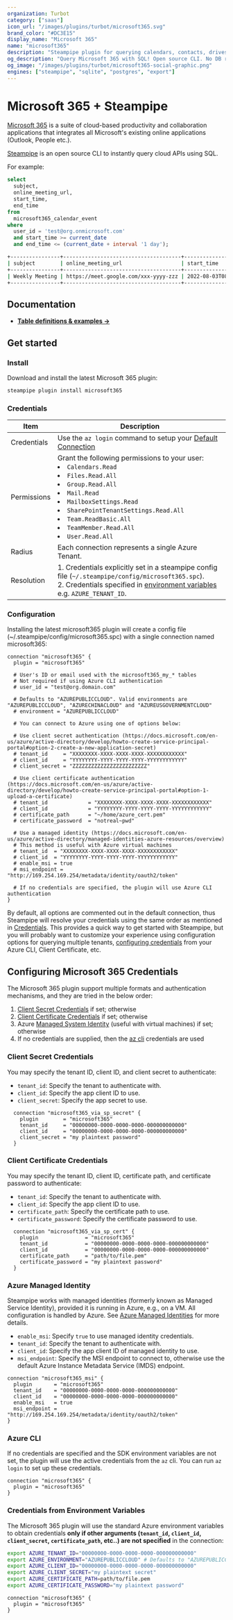 ```yaml
---
organization: Turbot
category: ["saas"]
icon_url: "/images/plugins/turbot/microsoft365.svg"
brand_color: "#DC3E15"
display_name: "Microsoft 365"
name: "microsoft365"
description: "Steampipe plugin for querying calendars, contacts, drives, mailboxes and more from Microsoft 365."
og_description: "Query Microsoft 365 with SQL! Open source CLI. No DB required."
og_image: "/images/plugins/turbot/microsoft365-social-graphic.png"
engines: ["steampipe", "sqlite", "postgres", "export"]
---
```


# Microsoft 365 + Steampipe

[Microsoft 365](https://www.microsoft.com/en-in/microsoft-365) is a suite of cloud-based productivity and collaboration applications that integrates all Microsoft's existing online applications (Outlook, People etc.).

[Steampipe](https://steampipe.io) is an open source CLI to instantly query cloud APIs using SQL.

For example:

```sql
select
  subject,
  online_meeting_url,
  start_time,
  end_time
from
  microsoft365_calendar_event
where
  user_id = 'test@org.onmicrosoft.com'
  and start_time >= current_date
  and end_time <= (current_date + interval '1 day');
```

```sh
+----------------+--------------------------------------+---------------------------+---------------------------+
| subject        | online_meeting_url                   | start_time                | end_time                  |
+----------------+--------------------------------------+---------------------------+---------------------------+
| Weekly Meeting | https://meet.google.com/xxx-yyyy-zzz | 2022-08-03T08:00:00+05:30 | 2022-08-03T08:30:00+05:30 |
+----------------+--------------------------------------+---------------------------+---------------------------+
```

## Documentation

- **[Table definitions & examples →](/plugins/turbot/microsoft365/tables)**

## Get started

### Install

Download and install the latest Microsoft 365 plugin:

```bash
steampipe plugin install microsoft365
```

### Credentials

| Item        | Description                                                                                                                                                                                                             |
| ----------- | ----------------------------------------------------------------------------------------------------------------------------------------------------------------------------------------------------------------------- |
| Credentials | Use the `az login` command to setup your [Default Connection](https://docs.microsoft.com/en-us/cli/azure/authenticate-azure-cli)                                                                               |
| Permissions | Grant the following permissions to your user: <br /><li> `Calendars.Read` </li><li> `Files.Read.All` </li><li> `Group.Read.All` </li><li> `Mail.Read`</li><li> `MailboxSettings.Read` </li><li> `SharePointTenantSettings.Read.All` </li><li> `Team.ReadBasic.All` </li><li> `TeamMember.Read.All` </li><li> `User.Read.All` </li>
| Radius      | Each connection represents a single Azure Tenant.                                                                                                                                                                       |
| Resolution  | 1. Credentials explicitly set in a steampipe config file (`~/.steampipe/config/microsoft365.spc`).<br />2. Credentials specified in [environment variables](#credentials-from-environment-variables) e.g. `AZURE_TENANT_ID`. |

### Configuration

Installing the latest microsoft365 plugin will create a config file (~/.steampipe/config/microsoft365.spc) with a single connection named microsoft365:

```hcl
connection "microsoft365" {
  plugin = "microsoft365"

  # User's ID or email used with the microsoft365_my_* tables
  # Not required if using Azure CLI authentication
  # user_id = "test@org.domain.com"

  # Defaults to "AZUREPUBLICCLOUD". Valid environments are "AZUREPUBLICCLOUD", "AZURECHINACLOUD" and "AZUREUSGOVERNMENTCLOUD"
  # environment = "AZUREPUBLICCLOUD"

  # You can connect to Azure using one of options below:

  # Use client secret authentication (https://docs.microsoft.com/en-us/azure/active-directory/develop/howto-create-service-principal-portal#option-2-create-a-new-application-secret)
  # tenant_id     = "XXXXXXXX-XXXX-XXXX-XXXX-XXXXXXXXXXXX"
  # client_id     = "YYYYYYYY-YYYY-YYYY-YYYY-YYYYYYYYYYYY"
  # client_secret = "ZZZZZZZZZZZZZZZZZZZZZZZZ"

  # Use client certificate authentication (https://docs.microsoft.com/en-us/azure/active-directory/develop/howto-create-service-principal-portal#option-1-upload-a-certificate)
  # tenant_id             = "XXXXXXXX-XXXX-XXXX-XXXX-XXXXXXXXXXXX"
  # client_id             = "YYYYYYYY-YYYY-YYYY-YYYY-YYYYYYYYYYYY"
  # certificate_path      = "~/home/azure_cert.pem"
  # certificate_password  = "notreal~pwd"

  # Use a managed identity (https://docs.microsoft.com/en-us/azure/active-directory/managed-identities-azure-resources/overview)
  # This method is useful with Azure virtual machines
  # tenant_id  = "XXXXXXXX-XXXX-XXXX-XXXX-XXXXXXXXXXXX"
  # client_id  = "YYYYYYYY-YYYY-YYYY-YYYY-YYYYYYYYYYYY"
  # enable_msi = true
  # msi_endpoint = "http://169.254.169.254/metadata/identity/oauth2/token"

  # If no credentials are specified, the plugin will use Azure CLI authentication
}
```

By default, all options are commented out in the default connection, thus Steampipe will resolve your credentials using the same order as mentioned in [Credentials](#credentials). This provides a quick way to get started with Steampipe, but you will probably want to customize your experience using configuration options for querying multiple tenants, [configuring credentials](#configuring-microsoft-365-credentials) from your Azure CLI, Client Certificate, etc.

## Configuring Microsoft 365 Credentials

The Microsoft 365 plugin support multiple formats and authentication mechanisms, and they are tried in the below order:

1. [Client Secret Credentials](https://docs.microsoft.com/en-us/azure/active-directory/develop/v2-saml-bearer-assertion#prerequisites) if set; otherwise
2. [Client Certificate Credentials](https://docs.microsoft.com/en-us/azure/active-directory/develop/active-directory-certificate-credentials#register-your-certificate-with-microsoft-identity-platform) if set; otherwise
3. Azure [Managed System Identity](https://docs.microsoft.com/en-us/azure/active-directory/managed-identities-azure-resources/how-managed-identities-work-vm#system-assigned-managed-identity) (useful with virtual machines) if set; otherwise
4. If no credentials are supplied, then the [az cli](https://docs.microsoft.com/en-us/cli/azure/) credentials are used

### Client Secret Credentials

You may specify the tenant ID, client ID, and client secret to authenticate:

- `tenant_id`: Specify the tenant to authenticate with.
- `client_id`: Specify the app client ID to use.
- `client_secret`: Specify the app secret to use.

```hcl
  connection "microsoft365_via_sp_secret" {
    plugin        = "microsoft365"
    tenant_id     = "00000000-0000-0000-0000-000000000000"
    client_id     = "00000000-0000-0000-0000-000000000000"
    client_secret = "my plaintext password"
  }
```

### Client Certificate Credentials

You may specify the tenant ID, client ID, certificate path, and certificate password to authenticate:

- `tenant_id`: Specify the tenant to authenticate with.
- `client_id`: Specify the app client ID to use.
- `certificate_path`: Specify the certificate path to use.
- `certificate_password`: Specify the certificate password to use.

```hcl
  connection "microsoft365_via_sp_cert" {
    plugin               = "microsoft365"
    tenant_id            = "00000000-0000-0000-0000-000000000000"
    client_id            = "00000000-0000-0000-0000-000000000000"
    certificate_path     = "path/to/file.pem"
    certificate_password = "my plaintext password"
  }
```

### Azure Managed Identity

Steampipe works with managed identities (formerly known as Managed Service Identity), provided it is running in Azure, e.g., on a VM. All configuration is handled by Azure. See [Azure Managed Identities](https://docs.microsoft.com/en-us/azure/active-directory/managed-identities-azure-resources/overview) for more details.

- `enable_msi`: Specify `true` to use managed identity credentials.
- `tenant_id`: Specify the tenant to authenticate with.
- `client_id`: Specify the app client ID of managed identity to use.
- `msi_endpoint`: Specify the MSI endpoint to connect to, otherwise use the default Azure Instance Metadata Service (IMDS) endpoint.

```hcl
connection "microsoft365_msi" {
  plugin       = "microsoft365"
  tenant_id    = "00000000-0000-0000-0000-000000000000"
  client_id    = "00000000-0000-0000-0000-000000000000"
  enable_msi   = true
  msi_endpoint = "http://169.254.169.254/metadata/identity/oauth2/token"
}
```

### Azure CLI

If no credentials are specified and the SDK environment variables are not set, the plugin will use the active credentials from the `az` cli. You can run `az login` to set up these credentials.

```hcl
connection "microsoft365" {
  plugin = "microsoft365"
}
```

### Credentials from Environment Variables

The Microsoft 365 plugin will use the standard Azure environment variables to obtain credentials **only if other arguments (`tenant_id`, `client_id`, `client_secret`, `certificate_path`, etc..) are not specified** in the connection:

```sh
export AZURE_TENANT_ID="00000000-0000-0000-0000-000000000000"
export AZURE_ENVIRONMENT="AZUREPUBLICCLOUD" # Defaults to "AZUREPUBLICCLOUD". Valid environments are "AZUREPUBLICCLOUD", "AZURECHINACLOUD" and "AZUREUSGOVERNMENTCLOUD"
export AZURE_CLIENT_ID="00000000-0000-0000-0000-000000000000"
export AZURE_CLIENT_SECRET="my plaintext secret"
export AZURE_CERTIFICATE_PATH=path/to/file.pem
export AZURE_CERTIFICATE_PASSWORD="my plaintext password"
```

```hcl
connection "microsoft365" {
  plugin = "microsoft365"
}
```

